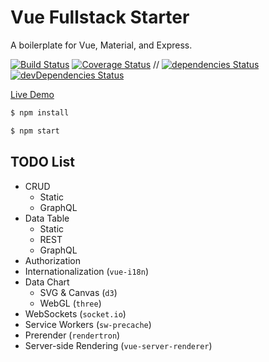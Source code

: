 # Vue Fullstack Starter

A boilerplate for Vue, Material, and Express.

[![Build Status](https://img.shields.io/circleci/project/Shyam-Chen/Vue-Fullstack-Starter/master.svg)](https://circleci.com/gh/Shyam-Chen/Vue-Fullstack-Starter)
[![Coverage Status](https://img.shields.io/codecov/c/github/Shyam-Chen/Vue-Fullstack-Starter/master.svg)](https://codecov.io/gh/Shyam-Chen/Vue-Fullstack-Starter)
 //
[![dependencies Status](https://david-dm.org/Shyam-Chen/Vue-Fullstack-Starter/status.svg)](https://david-dm.org/Shyam-Chen/Vue-Fullstack-Starter)
[![devDependencies Status](https://david-dm.org/Shyam-Chen/Vue-Fullstack-Starter/dev-status.svg)](https://david-dm.org/Shyam-Chen/Vue-Fullstack-Starter?type=dev)

[Live Demo](https://vue-by-example.firebaseapp.com/)

```bash
$ npm install
```

```bash
$ npm start
```

## TODO List

* CRUD
  * Static
  * GraphQL
* Data Table
  * Static
  * REST
  * GraphQL
* Authorization
* Internationalization (`vue-i18n`)
* Data Chart
  * SVG & Canvas (`d3`)
  * WebGL (`three`)
* WebSockets (`socket.io`)
* Service Workers (`sw-precache`)
* Prerender (`rendertron`)
* Server-side Rendering (`vue-server-renderer`)
